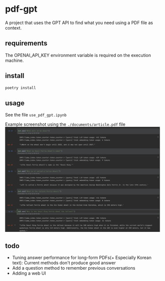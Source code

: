 # pdf-gpt
A project that uses the GPT API to find what you need using a PDF file as context.

## requirements
The OPENAI_API_KEY environment variable is required on the execution machine.

## install
```bash
poetry install
```


## usage
See the file `use_pdf_gpt.ipynb`

Example screenshot using the `./documents/article.pdf` file
![USAGE EXAMPLE](./misc/screenshot.png)


## todo
- Tuning answer performance for long-form PDFs(+ Especially Korean text): Current methods don't produce good answer 
- Add a question method to remember previous conversations
- Adding a web UI